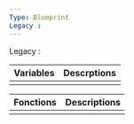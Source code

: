 ```yaml
---
Type: Blueprint
Legacy :
---
```


Legacy : 

| Variables | Descrptions |
| --------- | ----------- |
|           |             |

| Fonctions | Descriptions |
| --------- | ------------ |
|           |              |

